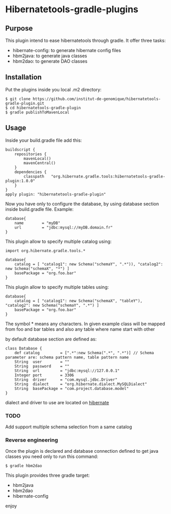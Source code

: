 # Hibernatetools-gradle-plugins

## Purpose

This plugin intend to ease hibernatetools through gradle. It offer three tasks:
- hibernate-config: to generate hibernate config files
- hbm2java: to generate java classes
- hbm2dao: to generate DAO classes

## Installation

Put the plugins inside you local .m2 directory:

```
$ git clone https://github.com/institut-de-genomique/hibernatetools-gradle-plugin.git
$ cd hibernatetools-gradle-plugin
$ gradle publishToMavenLocal
```

## Usage

Inside your build.gradle file add this:

```
buildscript {
    repositories {
        mavenLocal()
        mavenCentral()
    }
    dependencies {
        classpath   "org.hibernate.gradle.tools:hibernatetools-gradle-plugin:1.0.0"
    }
}
apply plugin: "hibernatetools-gradle-plugin"
```

Now you have only to configure the database, by using database section inside build.gradle file.
Example:

```
database{
    name        = "myDB"
    url         = "jdbc:mysql://myDB.domain.fr"
}
```

This plugin allow to specify multiple catalog using:


```
import org.hibernate.gradle.tools.*

database{
    catalog = [ "catalog1": new Schema("schemaY", ".*")), "catalog2": new Schema("schemaX", "*") ]
    basePackage = "org.foo.bar"
}
```

This plugin allow to specify multiple tables using:

```
database{
    catalog = [ "catalog1": new Schema("schemaX", "tableY"), "catalog2": new Schema("schemaY", ".*") ]
    basePackage = "org.foo.bar"
}

```

The symbol * means any characters. In given example class will be mapped from foo and bar  tables and also any table where name start with other



by default database section are defined as:

```
class Database {
    def catalog         = [".*":new Schema(".*", ".*")] // Schema parameter are: schema pattern name, table pattern name
    String  user        = ""
    String  password    = ""
    String  url         = "jdbc:mysql://127.0.0.1"
    Integer port        = 3306
    String  driver      = "com.mysql.jdbc.Driver"
    String  dialect     = "org.hibernate.dialect.MySQLDialect"
    String  basePackage = "com.project.database.model"
}
```


dialect and driver to use are located on [hibernate](http://www.tutorialspoint.com/hibernate/hibernate_configuration.htm])

### TODO

Add support multiple schema selection from a same catalog

### Reverse engineering

Once the plugin is declared and database connection defined to get java classes you need only to run this command:

```
$ gradle hbm2dao
```

This plugin provides three gradle target:
- hbm2java
- hbm2dao
- hibernate-config

enjoy
